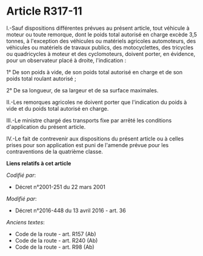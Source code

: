 # Article R317-11

I.-Sauf dispositions différentes prévues au présent article, tout véhicule à moteur ou toute remorque, dont le poids total
autorisé en charge excède 3,5 tonnes,          à l'exception des véhicules ou matériels agricoles automoteurs, des véhicules
ou matériels de travaux publics, des motocyclettes, des tricycles ou quadricycles à moteur et des cyclomoteurs, doivent
porter, en évidence, pour un observateur placé à droite, l'indication : 

1° De son poids à vide, de son poids total autorisé en charge et de son poids total roulant autorisé ; 

2° De sa longueur, de sa largeur et de sa surface maximales. 

II.-Les remorques agricoles ne doivent porter que l'indication du poids à vide et du poids total autorisé en charge. 

III.-Le ministre chargé des transports fixe par arrêté les conditions d'application du présent article. 

IV.-Le fait de contrevenir aux dispositions du présent article ou à celles prises pour son application est puni de l'amende
prévue pour les contraventions de la quatrième classe.

**Liens relatifs à cet article**

_Codifié par_:

  - Décret n°2001-251 du 22 mars 2001

_Modifié par_:

  - Décret n°2016-448 du 13 avril 2016 - art. 36

_Anciens textes_:

  - Code de la route - art. R157 (Ab)
  - Code de la route - art. R240 (Ab)
  - Code de la route - art. R98 (Ab)
